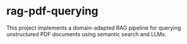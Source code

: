 # rag-pdf-querying
This project implements a domain-adapted RAG pipeline for querying unstructured PDF documents using semantic search and LLMs.
